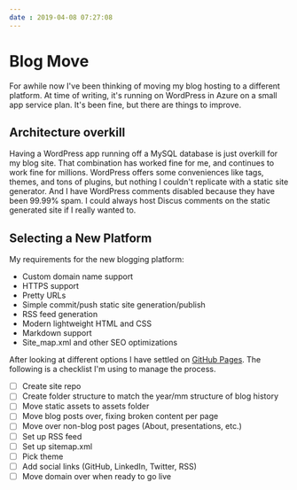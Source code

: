 ```yaml
---
date : 2019-04-08 07:27:08
---
```

# Blog Move

For awhile now I've been thinking of moving my blog hosting to a different platform. At time of writing, it's running on WordPress in Azure on a small app service plan. It's been fine, but there are things to improve.

## Architecture overkill

Having a WordPress app running off a MySQL database is just overkill for my blog site. That combination has worked fine for me, and continues to work fine for millions. WordPress offers some conveniences like tags, themes, and tons of plugins, but nothing I couldn't replicate with a static site generator. And I have WordPress comments disabled because they have been 99.99% spam. I could always host Discus comments on the static generated site if I really wanted to.

## Selecting a New Platform

My requirements for the new blogging platform:

- Custom domain name support
- HTTPS support
- Pretty URLs
- Simple commit/push static site generation/publish
- RSS feed generation
- Modern lightweight HTML and CSS
- Markdown support
- Site_map.xml and other SEO optimizations

After looking at different options I have settled on [GitHub Pages](https://pages.github.com/). The following is a checklist I'm using to manage the process.

- [ ] Create site repo
- [ ] Create folder structure to match the year/mm structure of blog history
- [ ] Move static assets to assets folder
- [ ] Move blog posts over, fixing broken content per page
- [ ] Move over non-blog post pages (About, presentations, etc.)
- [ ] Set up RSS feed
- [ ] Set up sitemap.xml
- [ ] Pick theme
- [ ] Add social links (GitHub, LinkedIn, Twitter, RSS)
- [ ] Move domain over when ready to go live
